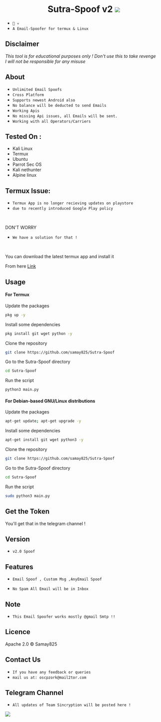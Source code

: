 <h1 align="center">Sutra-Spoof v2
<img src="logo.jpg"><br>
</h1>

* `📱 💀`<br />
* `A Email-Spoofer for termux & Linux `

## Disclaimer
*This tool is for educational purposes only !*
_Don't use this to take revenge_<br />
*I will not be responsible for any misuse*

## About
* `Unlimited Email Spoofs`
* `Cross Platform`
* `Supports newest Android also`
* `No balance will be deducted to send Emails`
* `Working Apis`
* `No missing Api issues, all Emails will be sent.`
* `Working with all Operators/Carriers`

## Tested On :
<ul>
  <li>Kali Linux</li>
  <li>Termux</li>
  <li>Ubuntu</li>
  <li>Parrot Sec OS</li>
  <li>Kali nethunter</li>
  <li>Alpine linux</li>
  
</ul>

## Termux Issue:
* `Termux App is no longer recieving updates on playstore`
* `due to recently introduced Google Play policy `
<br>

DON'T WORRY
* `We have a solution for that !`
<br>


You can download the latest termux app and install it

From here <a href="https://f-droid.org/repo/com.termux_118.apk">Link</a>

## Usage



#### For Termux

Update the packages
```bash
pkg up -y
```
Install some dependencies
```bash
pkg install git wget python -y
```
Clone the repository
```bash
git clone https://github.com/samay825/Sutra-Spoof
```
Go to the Sutra-Spoof directory
```bash
cd Sutra-Spoof
```
Run the script
```bash
python3 main.py
```



#### For Debian-based GNU/Linux distributions

Update the packages
```bash
apt-get update; apt-get upgrade -y
```
Install some dependencies
```bash
apt-get install git wget python3 -y
```
Clone the repository
```bash
git clone https://github.com/samay825/Sutra-Spoof
```
Go to the Sutra-Spoof directory
```bash
cd Sutra-Spoof
```
Run the script
```bash
sudo python3 main.py
```

## Get the Token

You'll get that in the telegram channel !

## Version
* `v2.0 Spoof`

## Features
* `Email Spoof , Custom Msg ,AnyEmail Spoof`

* `No Spam All Email will be in Inbox`

## Note
* `This Email Spoofer works mostly @gmail Smtp !!`

## Licence
Apache 2.0 © Samay825


## Contact Us
* `If you have any feedback or queries`
* `mail us at: oscpzork@mail2tor.com`

## Telegram Channel

* `All updates of Team Sincryption will be posted here !`

<a href="https://t.me/TeamSincryption">
         <img src="https://smartiblogster.com/wp-content/uploads/2021/03/smartiblogster-iblogster-join-telegram-channel.png">
